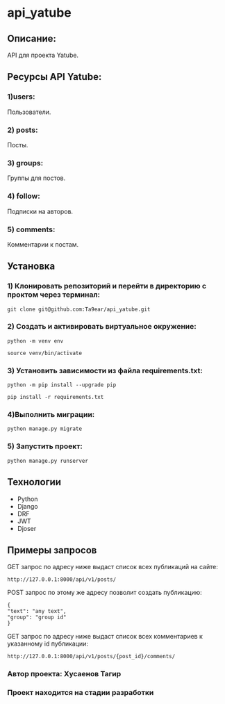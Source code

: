 # api_yatube

## Описание:
API для проекта Yatube.

## Ресурсы API Yatube:

### 1)users:
Пользователи.
### 2) posts:
Посты.
### 3) groups:
Группы для постов.
### 4) follow:
Подписки на авторов.
### 5) comments:
Комментарии к постам.

## Установка

### 1) Клонировать репозиторий и перейти в директорию с проктом через терминал:
```
git clone git@github.com:Ta9ear/api_yatube.git
```

### 2) Cоздать и активировать виртуальное окружение:
```
python -m venv env
```
```
source venv/bin/activate
```

### 3) Установить зависимости из файла requirements.txt:
```
python -m pip install --upgrade pip
```
```
pip install -r requirements.txt
```

### 4)Выполнить миграции:
```
python manage.py migrate
```


### 5) Запустить проект:
```
python manage.py runserver
```

## Технологии
* Python
* Django
* DRF
* JWT
* Djoser

## Примеры запросов

GET запрос по адресу ниже выдаст список всех публикаций на сайте: 
```
http://127.0.0.1:8000/api/v1/posts/
```
POST запрос по этому же адресу позволит создать публикацию:
```
{
"text": "any text",
"group": "group id"
}
```
GET запрос по адресу ниже выдаст список всех комментариев к указанному id публикации:
```
http://127.0.0.1:8000/api/v1/posts/{post_id}/comments/
```

### Автор проекта: Хусаенов Тагир
### Проект находится на стадии разработки

